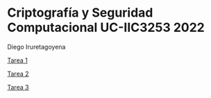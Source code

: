 # Criptografía y Seguridad Computacional UC-IIC3253 2022

Diego Iruretagoyena

[Tarea 1](/Tarea%201/)

[Tarea 2](/Tarea%202/)

[Tarea 3](/Tarea%203/)
